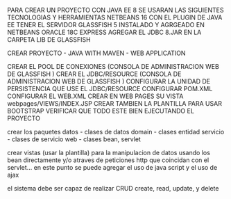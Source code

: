 PARA CREAR UN PROYECTO CON JAVA EE 8 
SE USARAN LAS SIGUIENTES TECNOLOGIAS Y HERRAMIENTAS 
NETBEANS 16 CON EL PLUGIN DE JAVA EE 
TENER EL SERVIDOR GLASSFISH 5 INSTALADO Y AGRGEADO EN NETBEANS
ORACLE 18C EXPRESS
AGREGAR EL JDBC 8.JAR EN LA CARPETA LIB DE GLASSFISH 

CREAR PROYECTO - JAVA WITH MAVEN - WEB APPLICATION 

CREAR EL POOL DE CONEXIONES (CONSOLA DE ADMINISTRACION WEB DE GLASSFISH )
CREAR EL JDBC/RESOURCE  (CONSOLA DE ADMINISTRACION WEB DE GLASSFISH )
CONFIGURAR LA UNIDAD DE PERSISTENCIA QUE USE EL JDBC/RESOURCE
CONFIGURAR POM.XML 
CONFIGURAR EL WEB.XML 
CREAR EN WEB PAGES SU VISTA
webpages/VIEWS/INDEX.JSP 
CREAR TAMBIEN LA PLANTILLA PARA USAR BOOTSTRAP 
VERIFICAR QUE TODO ESTE BIEN EJECUTANDO EL PROYECTO 

crear los paquetes 
datos - clases de datos 
domain - clases entidad 
servicio - clases de servicio
web - clases bean, servlet 

crear vistas (usar la plantilla) para la manipulacion de datos usando los bean directamente y/o atraves de peticiones 
http que coincidan con el servlet... 
en este punto se puede agregar el uso de java script y el uso de ajax 

el sistema debe ser capaz de realizar CRUD create, read, update, y delete 